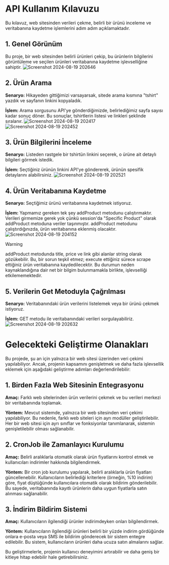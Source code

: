 # **API Kullanım Kılavuzu**

Bu kılavuz, web sitesinden verileri çekme, belirli bir ürünü inceleme ve veritabanına kaydetme işlemlerini adım adım açıklamaktadır.

## **1. Genel Görünüm**

Bu proje, bir web sitesinden belirli ürünleri çekip, bu ürünlerin bilgilerini görüntüleme ve seçilen ürünleri veritabanına kaydetme işlevselliğine sahiptir.
![Screenshot 2024-08-19 202646](https://github.com/user-attachments/assets/959d5acc-dc96-4361-999d-9207e10f1c55)

## **2. Ürün Arama**

**Senaryo:** Hikayeden gittiğimizi varsayarsak, sitede arama kısmına "tshirt" yazdık ve sayfanın linkini kopyaladık.

**İşlem:** Arama sorgusunu API'ye gönderdiğimizde, belirlediğimiz sayfa sayısı kadar sonuç döner. Bu sonuçlar, tshirtlerin listesi ve linkleri şeklinde sıralanır.
![Screenshot 2024-08-19 202417](https://github.com/user-attachments/assets/4d2b4a13-868f-42ea-a791-c574468666ab)
![Screenshot 2024-08-19 202452](https://github.com/user-attachments/assets/8c7b88f2-4b62-4747-b718-57e88063f191)

## **3. Ürün Bilgilerini İnceleme**

**Senaryo:** Listeden rastgele bir tshirtün linkini seçerek, o ürüne ait detaylı bilgileri görmek istedik.

**İşlem:** Seçtiğiniz ürünün linkini API'ye göndererek, ürünün spesifik detaylarını alabilirsiniz.
![Screenshot 2024-08-19 202521](https://github.com/user-attachments/assets/c5922d4c-4c1f-4365-bd52-e577f1a4cd8d)

## **4. Ürün Veritabanına Kaydetme**

**Senaryo:** Seçtiğimiz ürünü veritabanına kaydetmek istiyoruz.

**İşlem:** Yapmamız gereken tek şey addProduct metodunu çalıştırmaktır. Verileri girmemize gerek yok çünkü session'da "Specific Product" olarak addProduct metoduna veriler taşınmıştır. addProduct metodunu çalıştırdığınızda, ürün veritabanına eklenmiş olacaktır.
![Screenshot 2024-08-19 204152](https://github.com/user-attachments/assets/4d9f39bf-eb34-4245-88e5-389a07cda3ed)

> [!WARNING]
> addProduct metodunda title, price ve link gibi alanlar string olarak gözükebilir. Bu, bir sorun teşkil etmez; execute ettiğiniz sürece scrape ettiğiniz ürün veritabanına kaydedilecektir. Bu durumun neden kaynaklandığına dair net bir bilgim bulunmamakla birlikte, işlevselliği etkilememektedir.


## **5. Verilerin Get Metoduyla Çağrılması**

**Senaryo:** Veritabanındaki ürün verilerini listelemek veya bir ürünü çekmek istiyoruz.

**İşlem:** GET metodu ile veritabanındaki verileri sorgulayabiliriz.
![Screenshot 2024-08-19 202632](https://github.com/user-attachments/assets/6b1ce13a-fadd-4e37-afb0-add3f91ee49d)




# **Gelecekteki Geliştirme Olanakları**

Bu projede, şu an için yalnızca bir web sitesi üzerinden veri çekimi yapılabiliyor. Ancak, projenin kapsamını genişletmek ve daha fazla işlevsellik eklemek için aşağıdaki geliştirme adımları değerlendirilebilir:

## **1. Birden Fazla Web Sitesinin Entegrasyonu**

**Amaç:** Farklı web sitelerinden ürün verilerini çekmek ve bu verileri merkezi bir veritabanında toplamak.

**Yöntem:** Mevcut sistemde, yalnızca bir web sitesinden veri çekimi yapılabiliyor. Bu nedenle, farklı web siteleri için ayrı modüller geliştirilebilir. Her bir web sitesi için ayrı sınıflar ve fonksiyonlar tanımlanarak, sistemin genişletilebilir olması sağlanabilir.

## **2. CronJob ile Zamanlayıcı Kurulumu**

**Amaç:** Belirli aralıklarla otomatik olarak ürün fiyatlarını kontrol etmek ve kullanıcıları indirimler hakkında bilgilendirmek.

**Yöntem:** Bir cron job kurulumu yapılarak, belirli aralıklarla ürün fiyatları güncellenebilir. Kullanıcıların belirlediği kriterlere (örneğin, %10 indirim) göre, fiyat düştüğünde kullanıcılara otomatik olarak bildirim gönderilebilir. Bu sayede, veritabanında kayıtlı ürünlerin daha uygun fiyatlarla satın alınması sağlanabilir.

## **3. İndirim Bildirim Sistemi**

**Amaç:** Kullanıcıların ilgilendiği ürünler indirimdeyken onları bilgilendirmek.

**Yöntem:** Kullanıcıların ilgilendiği ürünleri belirli bir yüzde indirim gördüğünde onlara e-posta veya SMS ile bildirim gönderecek bir sistem entegre edilebilir. Bu sistem, kullanıcıların ürünleri daha ucuza satın almalarını sağlar.

Bu geliştirmelerle, projenin kullanıcı deneyimini artırabilir ve daha geniş bir kitleye hitap edebilir hale getirebilirsiniz.
